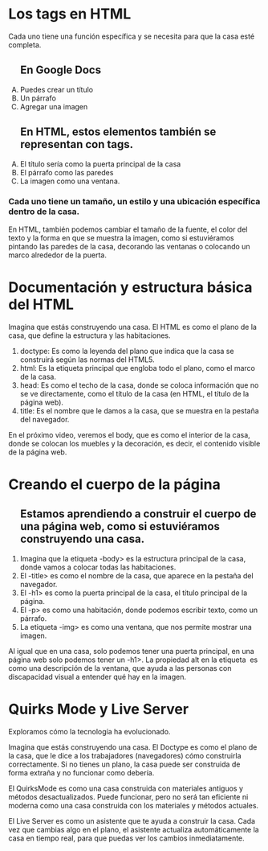 <h1> Los tags en HTML</h1>
<p>Cada uno tiene una función específica y se necesita para que la casa esté completa.</p>
    <ol type="A">
      <h2>En Google Docs</h2>
      <li>Puedes crear un título</li>
      <li>Un párrafo</li>
      <li>Agregar una imagen</li>
    </ol>

<ol type="A">
  <h2>En HTML, estos elementos también se representan con tags.</h2>
  <li>El título sería como la puerta principal de la casa</li>
  <li>El párrafo como las paredes</li>
  <li>La imagen como una ventana.</li>
</ol>
<h3>Cada uno tiene un tamaño, un estilo y una ubicación específica dentro de la casa.</h3> 
<p>En HTML, también podemos cambiar el tamaño de la fuente, el color del texto y la forma en que se muestra la imagen, como si estuviéramos pintando las paredes de la casa, decorando las ventanas o colocando un marco alrededor de la puerta.</p>

<h1>Documentación y estructura básica del HTML</h1>
<P>Imagina que estás construyendo una casa. El HTML es como el plano de la casa, que define la estructura y las habitaciones.</P>

<ol type="*">
  <li>doctype: Es como la leyenda del plano que indica que la casa se construirá según las normas del HTML5.</li>
  <li>html: Es la etiqueta principal que engloba todo el plano, como el marco de la casa.</li>
  <li>head: Es como el techo de la casa, donde se coloca información que no se ve directamente, como el título de la casa (en HTML, el título de la página web).</li>
  <li>title: Es el nombre que le damos a la casa, que se muestra en la pestaña del navegador.</li>
</ol>

<p>En el próximo video, veremos el body, que es como el interior de la casa, donde se colocan los muebles y la decoración, es decir, el contenido visible de la página web.</p>

<h1> Creando el cuerpo de la página</h1>

<ol type="*">
  <h2>Estamos aprendiendo a construir el cuerpo de una página web, como si estuviéramos construyendo una casa.</h2>
  
  <li>Imagina que la etiqueta -body> es la estructura principal de la casa, donde vamos a colocar todas las habitaciones.</li>
  <li>El -title> es como el nombre de la casa, que aparece en la pestaña del navegador.</li>
  <li>El -h1> es como la puerta principal de la casa, el título principal de la página.</li>
  <li>El -p> es como una habitación, donde podemos escribir texto, como un párrafo.</li>
  <li>La etiqueta -img> es como una ventana, que nos permite mostrar una imagen.</li>
</ol>
<p>Al igual que en una casa, solo podemos tener una puerta principal, en una página web solo podemos tener un -h1>.
La propiedad alt en la etiqueta <img> es como una descripción de la ventana, que ayuda a las personas con discapacidad visual a entender qué hay en la imagen.</p>

<h1>Quirks Mode y Live Server</h1>
<p>Exploramos cómo la tecnología ha evolucionado.

Imagina que estás construyendo una casa. El Doctype es como el plano de la casa, que le dice a los trabajadores (navegadores) cómo construirla correctamente. Si no tienes un plano, la casa puede ser construida de forma extraña y no funcionar como debería.

El QuirksMode es como una casa construida con materiales antiguos y métodos desactualizados. Puede funcionar, pero no será tan eficiente ni moderna como una casa construida con los materiales y métodos actuales.

El Live Server es como un asistente que te ayuda a construir la casa. Cada vez que cambias algo en el plano, el asistente actualiza automáticamente la casa en tiempo real, para que puedas ver los cambios inmediatamente.</p>






